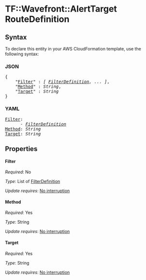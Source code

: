 # TF::Wavefront::AlertTarget RouteDefinition

## Syntax

To declare this entity in your AWS CloudFormation template, use the following syntax:

### JSON

<pre>
{
    "<a href="#filter" title="Filter">Filter</a>" : <i>[ <a href="filterdefinition.md">FilterDefinition</a>, ... ]</i>,
    "<a href="#method" title="Method">Method</a>" : <i>String</i>,
    "<a href="#target" title="Target">Target</a>" : <i>String</i>
}
</pre>

### YAML

<pre>
<a href="#filter" title="Filter">Filter</a>: <i>
      - <a href="filterdefinition.md">FilterDefinition</a></i>
<a href="#method" title="Method">Method</a>: <i>String</i>
<a href="#target" title="Target">Target</a>: <i>String</i>
</pre>

## Properties

#### Filter

_Required_: No

_Type_: List of <a href="filterdefinition.md">FilterDefinition</a>

_Update requires_: [No interruption](https://docs.aws.amazon.com/AWSCloudFormation/latest/UserGuide/using-cfn-updating-stacks-update-behaviors.html#update-no-interrupt)

#### Method

_Required_: Yes

_Type_: String

_Update requires_: [No interruption](https://docs.aws.amazon.com/AWSCloudFormation/latest/UserGuide/using-cfn-updating-stacks-update-behaviors.html#update-no-interrupt)

#### Target

_Required_: Yes

_Type_: String

_Update requires_: [No interruption](https://docs.aws.amazon.com/AWSCloudFormation/latest/UserGuide/using-cfn-updating-stacks-update-behaviors.html#update-no-interrupt)

